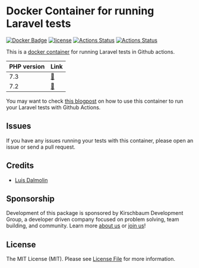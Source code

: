 # Docker Container for running Laravel tests

[![Docker Badge](https://img.shields.io/docker/pulls/kirschbaumdevelopment/laravel-test-runner)](https://hub.docker.com/r/kirschbaumdevelopment/laravel-test-runner/)
[![license](https://img.shields.io/github/license/mashape/apistatus.svg)](https://cloud.docker.com/u/kirschbaumdevelopment/repository/docker/kirschbaumdevelopment/laravel-test-runner)
[![Actions Status](https://github.com/kirschbaum-development/laravel-test-runner-container/workflows/php-7.2/badge.svg)](https://github.com/kirschbaum-development/laravel-test-runner-container/actions)
[![Actions Status](https://github.com/kirschbaum-development/laravel-test-runner-container/workflows/php-7.3/badge.svg)](https://github.com/kirschbaum-development/laravel-test-runner-container/actions)

This is a [docker container](https://cloud.docker.com/u/kirschbaumdevelopment/repository/docker/kirschbaumdevelopment/laravel-test-runner) for running Laravel tests in Github actions.

| PHP version | Link |
| ----------- | ---- |
| 7.3 | [🔗](https://github.com/kirschbaum-development/laravel-test-runner-container/blob/master/7.3) |
| 7.2 | [🔗](https://github.com/kirschbaum-development/laravel-test-runner-container/blob/master/7.2) |

You may want to check [this blogpost](TODO) on how to use this container to run your Laravel tests with Github Actions.

## Issues

If you have any issues running your tests with this container, please open an issue or send a pull request.

## Credits

- [Luis Dalmolin](https://github.com/luisdalmolin)

## Sponsorship

Development of this package is sponsored by Kirschbaum Development Group, a developer driven company focused on problem solving, team building, and community. Learn more [about us](https://kirschbaumdevelopment.com) or [join us](https://careers.kirschbaumdevelopment.com)!

## License

The MIT License (MIT). Please see [License File](LICENSE) for more information.
